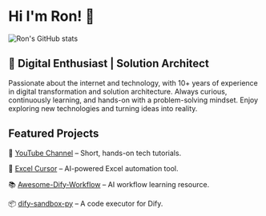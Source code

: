 # Hi I'm Ron! 👋

![Ron's GitHub stats](https://github-readme-stats.vercel.app/api?username=svcvit)

## 🚀 Digital Enthusiast | Solution Architect

Passionate about the internet and technology, with 10+ years of experience in digital transformation and solution architecture. Always curious, continuously learning, and hands-on with a problem-solving mindset. Enjoy exploring new technologies and turning ideas into reality.

## Featured Projects

🎥 [YouTube Channel](https://www.youtube.com/@a_piece_of_cake-x7f) – Short, hands-on tech tutorials.

🎨 [Excel Cursor](https://excel.coffbox.com) – AI-powered Excel automation tool.

📚 [Awesome-Dify-Workflow](https://github.com/svcvit/Awesome-Dify-Workflow) – AI workflow learning resource.

📦 [dify-sandbox-py](https://github.com/svcvit/dify-sandbox-py) – A code executor for Dify.
